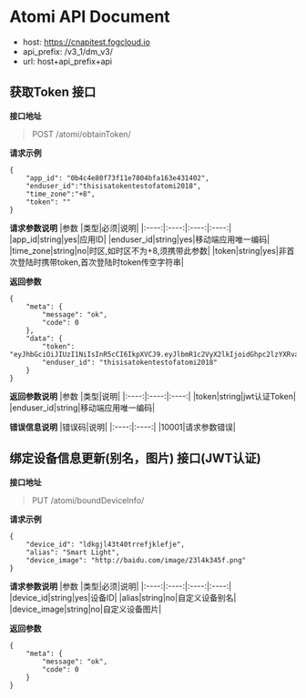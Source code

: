 # Atomi API Document
* host: https://cnapitest.fogcloud.io
* api_prefix: /v3_1/dm_v3/
* url: host+api_prefix+api
## 获取Token 接口 
**接口地址**
> POST /atomi/obtainToken/

**请求示例**
```
{
    "app_id": "0b4c4e80f73f11e7804bfa163e431402",
    "enduser_id":"thisisatokentestofatomi2018",
    "time_zone":"+8",
    "token": ""
}
```
**请求参数说明**
|参数 |类型|必须|说明|
|:----:|:----:|:----:|:----:|
|app_id|string|yes|应用ID|
|enduser_id|string|yes|移动端应用唯一编码|
|time_zone|string|no|时区,如时区不为+8,须携带此参数|
|token|string|yes|非首次登陆时携带token,首次登陆时token传空字符串|

**返回参数**
```
{
    "meta": {
        "message": "ok",
        "code": 0
    },
    "data": {
        "token": "eyJhbGciOiJIUzI1NiIsInR5cCI6IkpXVCJ9.eyJlbmR1c2VyX2lkIjoidGhpc2lzYXRva2VudGVzdG9mYXRvbWkyMDE4Iiwib3JpZ19pYXQiOjE1MjIwNDIxOTIsImlkZW50aWZpY2F0aW9uIjoiYXRvbWkiLCJhcHBfaWQiOiIwYjRjNGU4MGY3M2YxMWU3ODA0YmZhMTYzZTQzMTQwMiIsImV4cCI6MTUyMjY0Njk5Mn0.soanSVa22VncMuYY9Jm5Z3Nfzbn4aNn4kTKEkaAWStA",
        "enduser_id": "thisisatokentestofatomi2018"
    }
}
```
**返回参数说明**
|参数 |类型|说明|
|:----:|:----:|:----:|
|token|string|jwt认证Token|
|enduser_id|string|移动端应用唯一编码|

**错误信息说明**
|错误码|说明|
|:----:|:----:|
|10001|请求参数错误|

## 绑定设备信息更新(别名，图片) 接口(JWT认证)
**接口地址**
> PUT /atomi/boundDeviceInfo/

**请求示例**
```
{
    "device_id": "ldkgjl43t40trrefjklefje",
    "alias": "Smart Light",
    "device_image": "http://baidu.com/image/23l4k345f.png"
}
```
**请求参数说明**
|参数 |类型|必须|说明|
|:----:|:----:|:----:|:----:|
|device_id|string|yes|设备ID|
|alias|string|no|自定义设备别名|
|device_image|string|no|自定义设备图片|

**返回参数**
```
{
    "meta": {
        "message": "ok",
        "code": 0
    }
}
```


   
